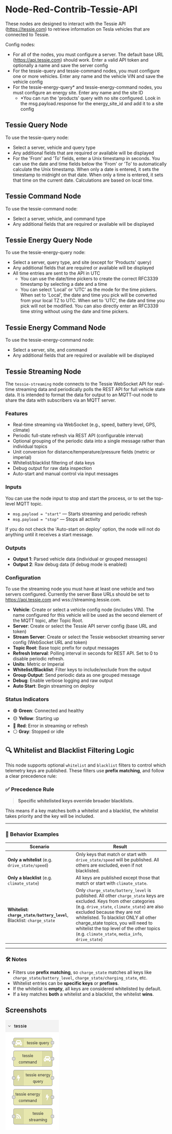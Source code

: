 # Node-Red-Contrib-Tessie-API

These nodes are designed to interact with the Tessie API (https://tessie.com) to retrieve information on Tesla vehicles that are connected to Tessie.  

Config nodes:

- For all of the nodes, you must configure a server.  The default base URL (https://api.tessie.com) should work.  Enter a valid API token and optionally a name and save the server config
- For the tessie-query and tessie-command nodes, you must configure one or more vehicles.  Enter any name and the vehicle VIN and save the vehicle config
- For the tessie-energy-query* and tessie-energy-command nodes, you must configure an energy site.  Enter any name and the site ID
  - *You can run the 'products' query with no site configured.  Look in the msg.payload.response for the energy_site_id and add it to a site config

## Tessie Query Node
To use the tessie-query node:

- Select a server, vehicle and query type
- Any additional fields that are required or available will be displayed
- For the 'From' and 'To' fields, enter a Unix timestamp in seconds.  You can use the date and time fields below the 'From' or 'To' to automatically calculate the Unix timestamp.  When only a date is entered, it sets the timestamp to midnight on that date.  When only a time is entered, it sets that time on the current date.  Calculations are based on local time.

## Tessie Command Node
To use the tessie-command node:
- Select a server, vehicle, and command type
- Any additional fields that are required or available will be displayed

## Tessie Energy Query Node
To use the tessie-energy-query node:
- Select a server, query type, and site (except for 'Products' query)
- Any additional fields that are required or available will be displayed
- All time entries are sent to the API in UTC
  - You can use the date/time pickers to create the correct RFC3339 timestamp by selecting a date and a time
  - You can select 'Local' or 'UTC' as the mode for the time pickers.  When set to 'Local', the date and time you pick will be converted from your local TZ to UTC.  When set to 'UTC', the date and time you pick will not be modified.  You can also directly enter an RFC3339 time string without using the date and time pickers.

## Tessie Energy Command Node
To use the tessie-energy-command node:
 - Select a server, site, and command
 - Any additional fields that are required or available will be displayed

## Tessie Streaming Node
The `tessie-streaming` node connects to the Tessie WebSocket API for real-time streaming data and periodically polls the REST API for full vehicle state data.  It is intended to format the data for output to an MQTT-out node to share the data with subscribers via an MQTT server.

### Features

- Real-time streaming via WebSocket (e.g., speed, battery level, GPS, climate)
- Periodic full-state refresh via REST API (configurable interval)
- Optional grouping of the periodic data into a single message rather than individual topics
- Unit conversion for distance/temperature/pressure fields (metric or imperial)
- Whitelist/blacklist filtering of data keys
- Debug output for raw data inspection
- Auto-start and manual control via input messages

### Inputs

You can use the node input to stop and start the process, or to set the top-level MQTT topic.
- `msg.payload = "start"` — Starts streaming and periodic refresh
- `msg.payload = "stop"` — Stops all activity

If you do not check the 'Auto-start on deploy' option, the node will not do anything until it receives a start message.

### Outputs

- **Output 1**: Parsed vehicle data (individual or grouped messages)
- **Output 2**: Raw debug data (if debug mode is enabled)

### Configuration

To use the streaming node you must have at least one vehicle and two servers configured.  Currently the server Base URLs should be set to https://api.tessie.com and wss://streaming.tessie.com.
- **Vehicle**: Create or select a vehicle config node (includes VIN).  The name configured for this vehicle will be used as the second element of the MQTT topic, after Topic Root.
- **Server**: Create or select the Tessie API server config (base URL and token)
- **Stream Server**: Create or select the Tessie websocket streaming server config (WebSocket URL and token)
- **Topic Root**: Base topic prefix for output messages
- **Refresh Interval**: Polling interval in seconds for REST API.  Set to 0 to disable periodic refresh.
- **Units**: Metric or Imperial
- **Whitelist/Blacklist**: Filter keys to include/exclude from the output
- **Group Output**: Send periodic data as one grouped message
- **Debug**: Enable verbose logging and raw output
- **Auto Start**: Begin streaming on deploy

### Status Indicators

- 🟢 **Green**: Connected and healthy
- 🟡 **Yellow**: Starting up
- 🔴 **Red**: Error in streaming or refresh
- ⚪ **Gray**: Stopped or idle

## 🔍 Whitelist and Blacklist Filtering Logic

This node supports optional `whitelist` and `blacklist` filters to control which telemetry keys are published. These filters use **prefix matching**, and follow a clear precedence rule:

### ✅ Precedence Rule
> **Specific whitelisted keys override broader blacklists.**

This means if a key matches both a whitelist and a blacklist, the whitelist takes priority and the key will be included.

---

### 🧪 Behavior Examples

| Scenario | Result |
|----------|--------|
| **Only a whitelist** (e.g. `drive_state/speed`) | Only keys that match or start with `drive_state/speed` will be published. All others are excluded, even if not blacklisted. |
| **Only a blacklist** (e.g. `climate_state`) | All keys are published except those that match or start with `climate_state`. |
| **Whitelist: `charge_state/battery_level`**, Blacklist: `charge_state` | Only `charge_state/battery_level` is published. All other `charge_state` keys are excluded. Keys from other categories (e.g. `drive_state`, `climate_state`) are also excluded because they are not whitelisted. To blacklist ONLY all other charge_state topics, you will need to whitelist the top level of the other topics (e.g. `climate_state`, `media_info`, `drive_state`)|

---

### 🛠 Notes
- Filters use **prefix matching**, so `charge_state` matches all keys like `charge_state/battery_level`, `charge_state/charging_state`, etc.
- Whitelist entries can be **specific keys** or **prefixes**.
- If the whitelist is **empty**, all keys are considered whitelisted by default.
- If a key matches **both** a whitelist and a blacklist, the whitelist **wins**.


## Screenshots

![tessie nodes](images/tessie-nodes.png)
